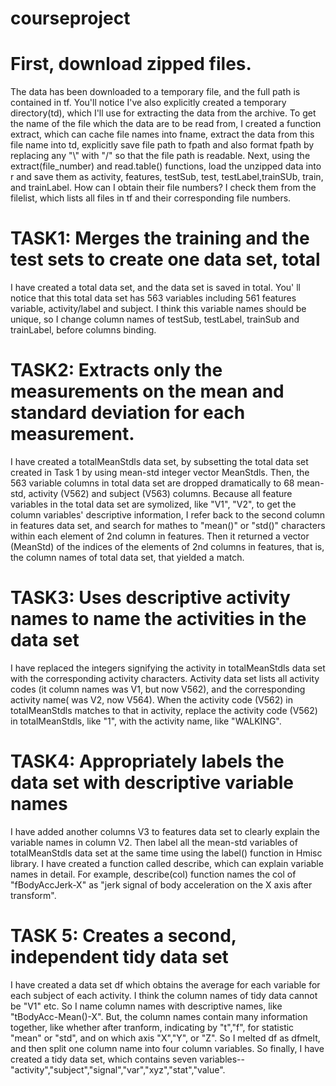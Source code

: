 courseproject
=============

First, download zipped files. 
=
The data has been downloaded to a temporary file, and the full path is contained in tf. You'll notice 
I've also explicitly created a temporary directory(td), which I'll use for extracting the data from the
archive. To get the name of the file which the data are to be read from, I created a function extract,
which can cache file names into fname, extract the data from this file name into td, explicitly save 
file path to fpath and also format fpath by replacing any "\\" with "/" so that the file path is readable.
Next, using the extract(file_number) and read.table() functions, load the unzipped data into r and save them as activity,
features, testSub, test, testLabel,trainSUb, train, and trainLabel. How can I obtain their file numbers? I check them 
from the filelist, which lists all files in tf and their corresponding file numbers.

TASK1:  Merges the training and the test sets to create one data set, total
=
I have created a total data set, and the data set is saved in total. You' ll notice that this total data set has
563 variables including 561 features variable, activity/label and subject. I think this variable names should be unique,
so I change column names of testSub, testLabel, trainSub and trainLabel, before columns binding. 

TASK2: Extracts only the measurements on the mean and standard deviation for each measurement. 
=
I have created a totalMeanStdls data set, by subsetting the total data set created in Task 1 by using mean-std integer vector MeanStdls.
Then, the 563 variable columns in total data set are dropped dramatically to 68 mean-std, activity (V562) and subject (V563) columns. 
Because all feature variables in the total data set are symolized, like "V1", "V2", to get the column variables' descriptive information, I 
refer back to the second column in features data set, and search for mathes to "mean()" or "std()" characters within 
each element of 2nd column in features. Then it returned a vector (MeanStd) of the indices of the elements of 2nd columns 
in features, that is, the column names of total data set, that yielded a match. 
 
TASK3: Uses descriptive activity names to name the activities in the data set
=
I have replaced the integers signifying the activity in totalMeanStdls data set with the corresponding activity characters. 
Activity data set lists all activity codes (it column names was V1, but now V562), and the corresponding activity name( was V2, now V564).
When the activity code (V562) in totalMeanStdls matches to that in activity, replace the activity code (V562) 
in totalMeanStdls, like "1", with the activity name, like "WALKING". 


TASK4: Appropriately labels the data set with descriptive variable names
=
I have added another columns V3 to features data set to clearly explain the variable names in column V2. Then label all
the mean-std variables of totalMeanStdls data set at the same time using the label() function in Hmisc library. I have created
a function called describe, which can explain variable names in detail. For example, describe(col) function names the col of "fBodyAccJerk-X" 
as "jerk signal of body acceleration on the X axis after transform". 


TASK 5: Creates a second, independent tidy data set
=
I have created a data set df which obtains the average for each variable for each subject of each activity. 
I think the column names of tidy data cannot be "V1" etc. So I name column names with descriptive names, 
like "tBodyAcc-Mean()-X". But, the column names contain many information together, like whether after tranform, 
indicating by "t","f", for statistic "mean" or "std", and on which axis "X","Y", or "Z". So I melted df as dfmelt,
and then split one column name into four column variables. So finally, I have created a tidy data set, which contains seven variables--"activity","subject","signal","var","xyz","stat","value".
